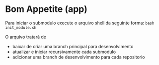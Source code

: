 # Bom Appetite (app)

Para iniciar o submodulo execute o arquivo shell da seguinte forma:
<code>bash init_module.sh</code>

O arquivo tratará de 
* baixar de criar uma branch principal para desenvolvimento
* atualizar e iniciar recursivamente cada submodulo
* adicionar uma branch de desenvolvimento para cada repositorio
